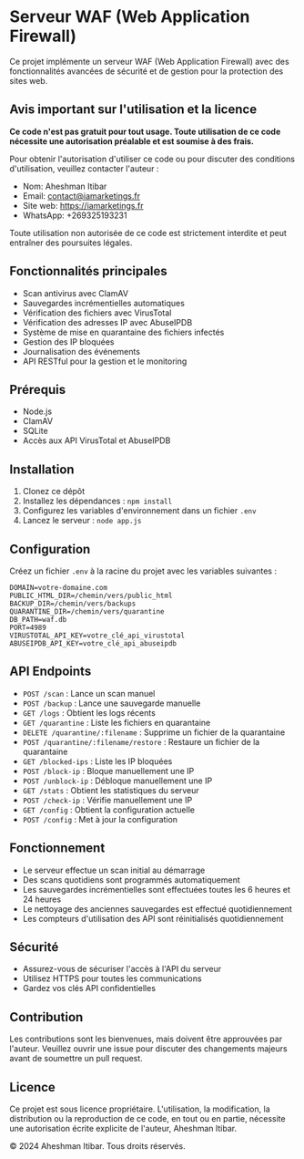 # Serveur WAF (Web Application Firewall)

Ce projet implémente un serveur WAF (Web Application Firewall) avec des fonctionnalités avancées de sécurité et de gestion pour la protection des sites web.

## Avis important sur l'utilisation et la licence

**Ce code n'est pas gratuit pour tout usage. Toute utilisation de ce code nécessite une autorisation préalable et est soumise à des frais.**

Pour obtenir l'autorisation d'utiliser ce code ou pour discuter des conditions d'utilisation, veuillez contacter l'auteur :

- Nom: Aheshman Itibar
- Email: contact@iamarketings.fr
- Site web: https://iamarketings.fr
- WhatsApp: +269325193231

Toute utilisation non autorisée de ce code est strictement interdite et peut entraîner des poursuites légales.

## Fonctionnalités principales

- Scan antivirus avec ClamAV
- Sauvegardes incrémentielles automatiques
- Vérification des fichiers avec VirusTotal
- Vérification des adresses IP avec AbuseIPDB
- Système de mise en quarantaine des fichiers infectés
- Gestion des IP bloquées
- Journalisation des événements
- API RESTful pour la gestion et le monitoring

## Prérequis

- Node.js
- ClamAV
- SQLite
- Accès aux API VirusTotal et AbuseIPDB

## Installation

1. Clonez ce dépôt
2. Installez les dépendances : `npm install`
3. Configurez les variables d'environnement dans un fichier `.env`
4. Lancez le serveur : `node app.js`

## Configuration

Créez un fichier `.env` à la racine du projet avec les variables suivantes :

```
DOMAIN=votre-domaine.com
PUBLIC_HTML_DIR=/chemin/vers/public_html
BACKUP_DIR=/chemin/vers/backups
QUARANTINE_DIR=/chemin/vers/quarantine
DB_PATH=waf.db
PORT=4989
VIRUSTOTAL_API_KEY=votre_clé_api_virustotal
ABUSEIPDB_API_KEY=votre_clé_api_abuseipdb
```

## API Endpoints

- `POST /scan` : Lance un scan manuel
- `POST /backup` : Lance une sauvegarde manuelle
- `GET /logs` : Obtient les logs récents
- `GET /quarantine` : Liste les fichiers en quarantaine
- `DELETE /quarantine/:filename` : Supprime un fichier de la quarantaine
- `POST /quarantine/:filename/restore` : Restaure un fichier de la quarantaine
- `GET /blocked-ips` : Liste les IP bloquées
- `POST /block-ip` : Bloque manuellement une IP
- `POST /unblock-ip` : Débloque manuellement une IP
- `GET /stats` : Obtient les statistiques du serveur
- `POST /check-ip` : Vérifie manuellement une IP
- `GET /config` : Obtient la configuration actuelle
- `POST /config` : Met à jour la configuration

## Fonctionnement

- Le serveur effectue un scan initial au démarrage
- Des scans quotidiens sont programmés automatiquement
- Les sauvegardes incrémentielles sont effectuées toutes les 6 heures et 24 heures
- Le nettoyage des anciennes sauvegardes est effectué quotidiennement
- Les compteurs d'utilisation des API sont réinitialisés quotidiennement

## Sécurité

- Assurez-vous de sécuriser l'accès à l'API du serveur
- Utilisez HTTPS pour toutes les communications
- Gardez vos clés API confidentielles

## Contribution

Les contributions sont les bienvenues, mais doivent être approuvées par l'auteur. Veuillez ouvrir une issue pour discuter des changements majeurs avant de soumettre un pull request.

## Licence

Ce projet est sous licence propriétaire. L'utilisation, la modification, la distribution ou la reproduction de ce code, en tout ou en partie, nécessite une autorisation écrite explicite de l'auteur, Aheshman Itibar.

© 2024 Aheshman Itibar. Tous droits réservés.

